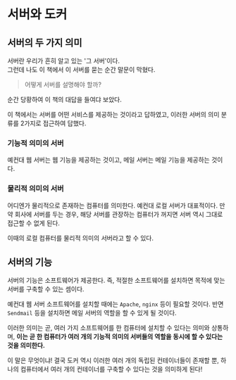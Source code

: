 # 서버와 도커

## 서버의 두 가지 의미

서버란 우리가 흔히 알고 있는 '그 서버'이다.  
그런데 나도 이 책에서 이 서버를 묻는 순간 말문이 막혔다.

> 어떻게 서버를 설명해야 할까?

순간 당황하여 이 책의 대답을 들여댜 보았다.

이 책에서는 서버를 어떤 서비스를 제공하는 것이라고 답하였고, 이러한 서버의 의미 분류를 2가지로 접근하여 답했다.

### 기능적 의미의 서버

예컨대 웹 서버는 웹 기능을 제공하는 것이고, 메일 서버는 메일 기능을 제공하는 것이다.

### 물리적 의미의 서버

어디엔가 물리적으로 존재하는 컴퓨터를 의미한다. 예컨대 로컬 서버가 대표적이다. 만약 회사에 서버를 두는 경우, 해당 서버를 관장하는 컴퓨터가 꺼지면 서버 역시 그대로 접근할 수 없게 된다.

이때의 로컬 컴퓨터를 물리적 의미의 서버라고 할 수 있다.

## 서버의 기능

서버의 기능은 소프트웨어가 제공한다. 즉, 적절한 소프트웨어를 설치하면 목적에 맞는 서버를 구축할 수 있는 셈이다.

예컨대 웹 서버 소프트웨어를 설치할 때에는 `Apache`, `nginx` 등이 필요할 것이다. 반면 `Sendmail` 등을 설치하면 메일 서버의 역할을 할 수 있게 될 것이다.

이러한 의미는 곧, 여러 가지 소프트웨어를 한 컴퓨터에 설치할 수 있다는 의미와 상통하며, **이는 곧 한 컴퓨터가 여러 개의 기능적 의미의 서버들의 역할을 동시에 할 수 있다는 것을 의미한다.**

이 말은 무엇이냐! 결국 도커 역시 이러한 여러 개의 독립된 컨테이너들이 존재할 뿐, 하나의 컴퓨터에서 여러 개의 컨테이너를 구축할 수 있다는 것을 의미하게 된다!
